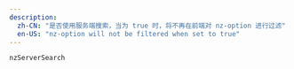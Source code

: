 ```yaml
---
description:
  zh-CN: "是否使用服务端搜索，当为 true 时，将不再在前端对 nz-option 进行过滤"
  en-US: "nz-option will not be filtered when set to true"
---
```


```html
nzServerSearch
```

